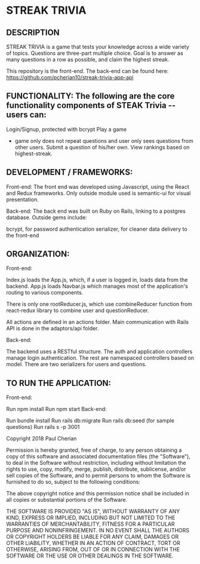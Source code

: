 # STREAK TRIVIA

## DESCRIPTION
STREAK TRIVIA is a game that tests your knowledge across a wide variety of topics.
Questions are three-part multiple choice. Goal is to answer as many questions in a row as possible,
and claim the highest streak.

This repository is the front-end. The back-end can be found here: https://github.com/pcherian10/streak-trivia-app-api

## FUNCTIONALITY: The following are the core functionality components of STEAK Trivia -- users can:

Login/Signup, protected with bcrypt
Play a game
  - game only does not repeat questions and user only sees questions from other users.
Submit a question of his/her own.
View rankings based on highest-streak.


## DEVELOPMENT / FRAMEWORKS:

Front-end: The front end was developed using Javascript, using the React and Redux frameworks.
Only outside module used is semantic-ui for visual presentation.

Back-end: The back end was built on Ruby on Rails, linking to a postgres database. Outside gems include:

bcrypt, for password authentication
serializer, for cleaner data delivery to the front-end

## ORGANIZATION:

Front-end:

Index.js loads the App.js, which, if a user is logged in, loads data from the backend.
App.js loads Navbar.js which manages most of the application's routing to various components.

There is only one rootReducer.js, which use combineReducer function from react-redux library to combine user and questionReducer.

All actions are defined in an actions folder.
Main communication with Rails API is done in the adaptors/api folder.

Back-end:

The backend uses a RESTful structure. The auth and application controllers manage login authentication. The rest are namespaced controllers based on model. There are two serializers for users and questions.

## TO RUN THE APPLICATION:

Front-end:

Run npm install
Run npm start
Back-end:

Run bundle install
Run rails db:migrate
Run rails db:seed (for sample questions)
Run rails s -p 3001

Copyright 2018 Paul Cherian

Permission is hereby granted, free of charge, to any person obtaining a copy of this software and associated documentation files (the "Software"), to deal in the Software without restriction, including without limitation the rights to use, copy, modify, merge, publish, distribute, sublicense, and/or sell copies of the Software, and to permit persons to whom the Software is furnished to do so, subject to the following conditions:

The above copyright notice and this permission notice shall be included in all copies or substantial portions of the Software.

THE SOFTWARE IS PROVIDED "AS IS", WITHOUT WARRANTY OF ANY KIND, EXPRESS OR IMPLIED, INCLUDING BUT NOT LIMITED TO THE WARRANTIES OF MERCHANTABILITY, FITNESS FOR A PARTICULAR PURPOSE AND NONINFRINGEMENT. IN NO EVENT SHALL THE AUTHORS OR COPYRIGHT HOLDERS BE LIABLE FOR ANY CLAIM, DAMAGES OR OTHER LIABILITY, WHETHER IN AN ACTION OF CONTRACT, TORT OR OTHERWISE, ARISING FROM, OUT OF OR IN CONNECTION WITH THE SOFTWARE OR THE USE OR OTHER DEALINGS IN THE SOFTWARE.
